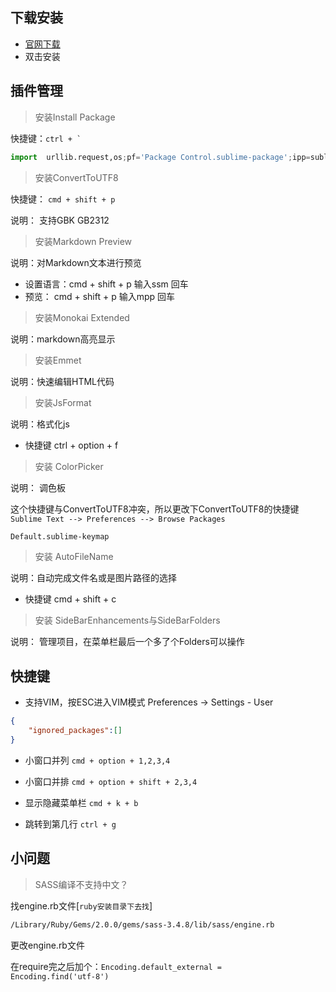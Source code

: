 ## 下载安装
- [官网下载](http://www.sublimetext.com/)
- 双击安装

## 插件管理
> 安装Install Package

快捷键：<code>ctrl + `</code>
```python
import  urllib.request,os;pf='Package Control.sublime-package';ipp=sublime.installed_packages_path();urllib.request.install_opener(urllib.request.build_opener(urllib.request.ProxyHandler()));open(os.path.join(ipp,pf),'wb').write(urllib.request.urlopen('http://sublime.wbond.net/'+pf.replace(' ','%20')).read())
```

> 安装ConvertToUTF8

快捷键： <code>cmd + shift + p</code>

说明： 支持GBK GB2312

> 安装Markdown Preview

说明：对Markdown文本进行预览
- 设置语言：cmd + shift + p  输入ssm 回车
- 预览： cmd + shift + p 输入mpp 回车

> 安装Monokai Extended

说明：markdown高亮显示

> 安装Emmet

说明：快速编辑HTML代码

> 安装JsFormat

说明：格式化js
- 快捷键 ctrl + option + f

> 安装 ColorPicker

说明： 调色板

这个快捷键与ConvertToUTF8冲突，所以更改下ConvertToUTF8的快捷键
<code>Sublime Text --> Preferences --> Browse Packages</code>
```bash
Default.sublime-keymap
```

> 安装 AutoFileName

说明：自动完成文件名或是图片路径的选择

- 快捷键 cmd + shift + c

> 安装 SideBarEnhancements与SideBarFolders

说明： 管理项目，在菜单栏最后一个多了个Folders可以操作

## 快捷键
- 支持VIM，按ESC进入VIM模式
Preferences -> Settings - User
```json
{
	"ignored_packages":[]
}
```
- 小窗口并列
<code>cmd + option + 1,2,3,4</code>

- 小窗口并排
<code>cmd + option + shift + 2,3,4</code>

- 显示隐藏菜单栏
<code>cmd + k  + b</code>

- 跳转到第几行
<code>ctrl + g</code>

## 小问题

> SASS编译不支持中文？

找engine.rb文件[<code>ruby安装目录下去找</code>]

```bash
/Library/Ruby/Gems/2.0.0/gems/sass-3.4.8/lib/sass/engine.rb
```
更改engine.rb文件

在require完之后加个：<code>Encoding.default_external = Encoding.find('utf-8')</code>




